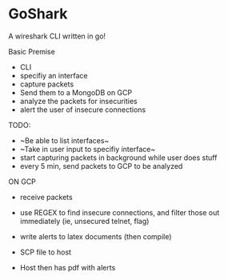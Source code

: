 # GoShark
A wireshark CLI written in go!

Basic Premise
- CLI
- specifiy an interface
- capture packets
- Send them to a MongoDB on GCP
- analyze the packets for insecurities
- alert the user of insecure connections

TODO:
- ~Be able to list interfaces~
- ~Take in user input to specifiy interface~
- start capturing packets in background while user does stuff
- every 5 min, send packets to GCP to be analyzed

ON GCP
- receive packets
- use REGEX to find insecure connections, and filter those out immediately (ie, unsecured telnet, flag)
- write alerts to latex documents (then compile)
- SCP file to host

- Host then has pdf with alerts